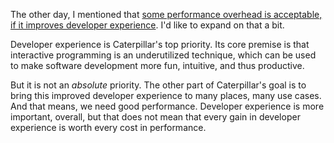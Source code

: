 The other day, I mentioned that
[some performance overhead is acceptable, if it improves developer experience](/daily/2024-08-30).
I'd like to expand on that a bit.

Developer experience is Caterpillar's top priority. Its core premise is that
interactive programming is an underutilized technique, which can be used to make
software development more fun, intuitive, and thus productive.

But it is not an _absolute_ priority. The other part of Caterpillar's goal is to
bring this improved developer experience to many places, many use cases. And
that means, we need good performance. Developer experience is more important,
overall, but that does not mean that every gain in developer experience is worth
every cost in performance.
